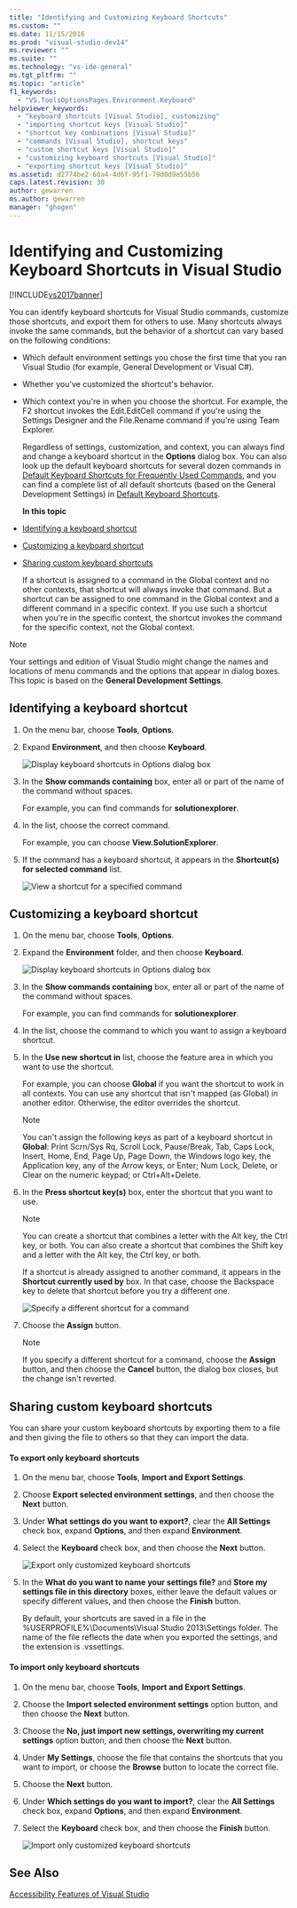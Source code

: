 ```yaml
---
title: "Identifying and Customizing Keyboard Shortcuts"
ms.custom: ""
ms.date: 11/15/2016
ms.prod: "visual-studio-dev14"
ms.reviewer: ""
ms.suite: ""
ms.technology: "vs-ide-general"
ms.tgt_pltfrm: ""
ms.topic: "article"
f1_keywords:
  - "VS.ToolsOptionsPages.Environment.Keyboard"
helpviewer_keywords:
  - "keyboard shortcuts [Visual Studio], customizing"
  - "importing shortcut keys [Visual Studio]"
  - "shortcut key combinations [Visual Studio]"
  - "commands [Visual Studio], shortcut keys"
  - "custom shortcut keys [Visual Studio]"
  - "customizing keyboard shortcuts [Visual Studio]"
  - "exporting shortcut keys [Visual Studio]"
ms.assetid: d2774be2-60a4-4d6f-95f1-79d0d9e55b56
caps.latest.revision: 30
author: gewarren
ms.author: gewarren
manager: "ghogen"
---
```

# Identifying and Customizing Keyboard Shortcuts in Visual Studio
[!INCLUDE[vs2017banner](../includes/vs2017banner.md)]

You can identify keyboard shortcuts for Visual Studio commands, customize those shortcuts, and export them for others to use. Many shortcuts always invoke the same commands, but the behavior of a shortcut can vary based on the following conditions:

- Which default environment settings you chose the first time that you ran Visual Studio (for example, General Development or Visual C#).

- Whether you've customized the shortcut's behavior.

- Which context you're in when you choose the shortcut. For example, the F2 shortcut invokes the Edit.EditCell command if you're using the Settings Designer and the File.Rename command if you're using Team Explorer.

  Regardless of settings, customization, and context, you can always find and change a keyboard shortcut in the **Options** dialog box. You can also look up the default keyboard shortcuts for several dozen commands in [Default Keyboard Shortcuts for Frequently Used Commands](../ide/default-keyboard-shortcuts-for-frequently-used-commands-in-visual-studio.md), and you can find a complete list of all default shortcuts (based on the General Development Settings) in [Default Keyboard Shortcuts](../ide/default-keyboard-shortcuts-in-visual-studio.md).

  **In this topic**

- [Identifying a keyboard shortcut](../ide/identifying-and-customizing-keyboard-shortcuts-in-visual-studio.md#bkmk_identify)

- [Customizing a keyboard shortcut](../ide/identifying-and-customizing-keyboard-shortcuts-in-visual-studio.md#bkmk_assign)

- [Sharing custom keyboard shortcuts](../ide/identifying-and-customizing-keyboard-shortcuts-in-visual-studio.md#bkmk_transfer)

  If a shortcut is assigned to a command in the Global context and no other contexts, that shortcut will always invoke that command. But a shortcut can be assigned to one command in the Global context and a different command in a specific context. If you use such a shortcut when you're in the specific context, the shortcut invokes the command for the specific context, not the Global context.

> [!NOTE]
>  Your settings and edition of Visual Studio might change the names and locations of menu commands and the options that appear in dialog boxes. This topic is based on the **General Development Settings**.

##  <a name="bkmk_identify"></a> Identifying a keyboard shortcut

1.  On the menu bar, choose **Tools**, **Options**.

2.  Expand **Environment**, and then choose **Keyboard**.

     ![Display keyboard shortcuts in Options dialog box](../ide/media/optionskeyboard.png "OptionsKeyboard")

3.  In the **Show commands containing** box, enter all or part of the name of the command without spaces.

     For example, you can find commands for **solutionexplorer**.

4.  In the list, choose the correct command.

     For example, you can choose **View.SolutionExplorer**.

5.  If the command has a keyboard shortcut, it appears in the **Shortcut(s) for selected command** list.

     ![View a shortcut for a specified command](../ide/media/viewshortcut.png "ViewShortcut")

##  <a name="bkmk_assign"></a> Customizing a keyboard shortcut

1.  On the menu bar, choose **Tools**, **Options**.

2.  Expand the **Environment** folder, and then choose **Keyboard**.

     ![Display keyboard shortcuts in Options dialog box](../ide/media/optionskeyboard.png "OptionsKeyboard")

3.  In the **Show commands containing** box, enter all or part of the name of the command without spaces.

     For example, you can find commands for **solutionexplorer**.

4.  In the list, choose the command to which you want to assign a keyboard shortcut.

5.  In the **Use new shortcut in** list, choose the feature area in which you want to use the shortcut.

     For example, you can choose **Global** if you want the shortcut to work in all contexts. You can use any shortcut that isn't mapped (as Global) in another editor. Otherwise, the editor overrides the shortcut.

    > [!NOTE]
    >  You can't assign the following keys as part of a keyboard shortcut in **Global**: Print Scrn/Sys Rq, Scroll Lock, Pause/Break, Tab, Caps Lock, Insert, Home, End, Page Up, Page Down, the Windows logo key, the Application key, any of the Arrow keys, or Enter; Num Lock, Delete, or Clear on the numeric keypad; or Ctrl+Alt+Delete.

6.  In the **Press shortcut key(s)** box, enter the shortcut that you want to use.

    > [!NOTE]
    >  You can create a shortcut that combines a letter with the Alt key, the Ctrl key, or both. You can also create a shortcut that combines the Shift key and a letter with the Alt key, the Ctrl key, or both.

     If a shortcut is already assigned to another command, it appears in the **Shortcut currently used by** box. In that case, choose the Backspace key to delete that shortcut before you try a different one.

     ![Specify a different shortcut for a command](../ide/media/reassignshortcut.png "ReassignShortcut")

7.  Choose the **Assign** button.

    > [!NOTE]
    >  If you specify a different shortcut for a command, choose the **Assign** button, and then choose the **Cancel** button, the dialog box closes, but the change isn't reverted.

##  <a name="bkmk_transfer"></a> Sharing custom keyboard shortcuts
 You can share your custom keyboard shortcuts by exporting them to a file and then giving the file to others so that they can import the data.

#### To export only keyboard shortcuts

1.  On the menu bar, choose **Tools**, **Import and Export Settings**.

2.  Choose **Export selected environment settings**, and then choose the **Next** button.

3.  Under **What settings do you want to export?**, clear the **All Settings** check box, expand **Options**, and then expand **Environment**.

4.  Select the **Keyboard** check box, and then choose the **Next** button.

     ![Export only customized keyboard shortcuts](../ide/media/exportshortcuts.png "ExportShortcuts")

5.  In the **What do you want to name your settings file?** and **Store my settings file in this directory** boxes, either leave the default values or specify different values, and then choose the **Finish** button.

     By default, your shortcuts are saved in a file in the %USERPROFILE%\Documents\Visual Studio 2013\Settings folder. The name of the file reflects the date when you exported the settings, and the extension is .vssettings.

#### To import only keyboard shortcuts

1.  On the menu bar, choose **Tools**, **Import and Export Settings**.

2.  Choose the **Import selected environment settings** option button, and then choose the **Next** button.

3.  Choose the **No, just import new settings, overwriting my current settings** option button, and then choose the **Next** button.

4.  Under **My Settings**, choose the file that contains the shortcuts that you want to import, or choose the **Browse** button to locate the correct file.

5.  Choose the **Next** button.

6.  Under **Which settings do you want to import?**, clear the **All Settings** check box, expand **Options**, and then expand **Environment**.

7.  Select the **Keyboard** check box, and then choose the **Finish** button.

     ![Import only customized keyboard shortcuts](../ide/media/importshortcuts.png "ImportShortcuts")

## See Also
 [Accessibility Features of Visual Studio](../ide/reference/accessibility-features-of-visual-studio.md)
